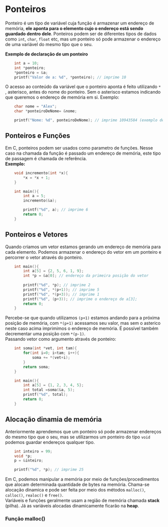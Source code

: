 # Ponteiros
Ponteiro é um tipo de variável cuja função é armazenar um endereço de memória, **ele aponta para o elemento cujo o endereço está sendo guardado dentro dele**. Ponteiros podem ser de diferentes tipos de dados como `int`, `char`, `float` etc, mas um ponteiro só pode armazenar o endereço de uma variável do mesmo tipo que o seu.<br>

**Exemplo de declaração de um ponteiro**
```c
    int a = 10;
    int *ponteiro;
    *ponteiro = &a;
    printf("Valor de a: %d", *ponteiro); // imprime 10
```
O acesso ao conteúdo da variável que o ponteiro aponta é feito utilizando `*` , asterisco, antes do nome do ponteiro. Sem o asterisco estamos indicando que queremos o endereço de memória em si. Exemplo:
```c
    char nome = "Alex";
    char *ponteiroDeNome= &nome;

    printf("Nome: %d", ponteiroDeNome); // imprime 10943584 (exemplo de endereço da variável 'nome')
```

## Ponteiros e Funções

Em C, ponteiros podem ser usados como parametro de funções. Nesse caso na chamada da função é passado um endereço de memória, este tipo de passagem é chamada de referência.<br>
**Exemplo:**
```c
    void incremento(int *x){
        *x = *x + 1;
    }

    int main(){
        int a = 5;
        incremento(&a);

        printf("%d", a); // imprime 6
        return 0;
    }
```

## Ponteiros e Vetores
Quando criamos um vetor estamos gerando um endereço de memória para cada elemento. Podemos armazenar o endereço do vetor em um ponteiro e percorrer o vetor através do ponteiro.
```c
    int main(){
        int a[5] = {2, 5, 6, 1, 9};
        int *p = &a[0]; // endereço da primeira posição do vetor
        
        printf("%d", *p); // imprime 2
        printf("%d", *(p+1)); // imprime 5
        printf("%d", *(p+3)); // imprime 1
        printf("%d", (p+3)); // imprime o endereço de a[3];
        return 0;
    }
```
Percebe-se que quando utilizamos `(p+1)` estamos andando para a próxima posição de memória, com `*(p+1)` acessamos seu valor, mas sem o asterico neste caso acima imprimimos o endereço de memória. É possível também decrementar uma posição com `*(p-1)`.<br>
Passando vetor como argumento através de ponteiro:
```c
    int soma(int *vet, int tam){
        for(int i=0; i<tam; i++){
            soma += *(vet+i);
        }
        return soma;
    }

    int main(){
        int a[5] = {1, 2, 3, 4, 5};
        int total =soma(&a, 5);
        printf("%d", total);
        return 0;
    }
```

## Alocação dinamia de memória
Anteriormente aprendemos que um ponteiro só pode armazenar endereços do mesmo tipo que o seu, mas se utilizarmos um ponteiro do tipo `void` podemos guardar endereços qualquer tipo.
```c
    int inteiro = 99;
    void *p;
    p = &inteiro;

    printf("%d", *p); // imprime 25
```

Em C, podemos manipular a memória por meio de funções/procedimentos que alocam determinada quantidade de bytes na memória. Chama-se alocação dinamica e pode ser feita por meio dos métodos `malloc()`, `calloc()`, `realoc()` e `free()`.
<br>
Variáveis e funções geralmente usam a região de memória chamada **stack** (pilha). Já as variáveis alocadas dinamicamente ficarão na **heap**.

### Função malloc()
